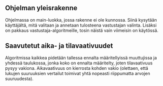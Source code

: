 ## Ohjelman yleisrakenne
Ohjelmassa on main-luokka, jossa rakenne ei ole kunnossa. Siinä kysytään käyttäjältä, mitä valitaan ja annetaan tulosteena vastustajan valinta. Lisäksi on pakkaus vastustaja-algoritmeille, tosin näistä vain viimeisin on käytössä.

## Saavutetut aika- ja tilavaativuudet
Algoritmissa kaikkea pidetään tallessa ennalta määritellyissä muuttujissa ja yhdessä taulukossa, jonka koko on ennalta määritelty, joten tilavaativuus pysyy vakiona. Aikavaativuus on kierrosta kohden vakio (olettaen, että lukujen suuruuksien vertailut toimivat yhtä nopeasti riippumatta arvojen suuruudesta).
